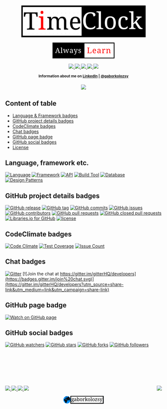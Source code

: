 <p align="center">
	<a href="https://github.com/gaborkolozsy/test/">
		<img src="https://github.com/gaborkolozsy/test/blob/master/timeclock-red.png"
			width="400">
	</a>
</p>

<p align="center">
	<a href="https://github.com/gaborkolozsy/test/">
		<img src="https://github.com/gaborkolozsy/test/blob/master/AlwaysLearn-red.png"
			width="200">
	</a>
</p>

<p align="center">
	<a href="https://travis-ci.org/gaborkolozsy/TimeClock-Spring">
		<img src="https://travis-ci.org/gaborkolozsy/TimeClock-Spring.svg">
	</a>
	<a href="https://www.codacy.com/app/gaborkolozsy/TimeClock-Spring?utm_source=github.com&utm_medium=referral&utm_content=gaborkolozsy/TimeClock-Spring&utm_campaign=badger">
		<img src="https://api.codacy.com/project/badge/Grade/a67ecdc7f6204e69b24b541e08df2bcd">
	</a>
	<a href="https://www.codacy.com/app/gaborkolozsy/TimeClock-Spring">
		<img src="https://img.shields.io/codacy/grade/a67ecdc7f6204e69b24b541e08df2bcd.svg">
	</a>
	<a href="https://codeclimate.com/github/gaborkolozsy/TimeClock-Spring">
		<img src="https://codeclimate.com/github/gaborkolozsy/TimeClock-Spring/badges/gpa.svg">
	</a>
	<a href="https://codeclimate.com/github/gaborkolozsy/TimeClock-Spring">
		<img src="https://codeclimate.com/github/gaborkolozsy/TimeClock-Spring/badges/issue_count.svg">
	</a>
</p>

<p align="center">
	<sup><strong>Information about me on <a href="https://www.linkedin.com/in/g%C3%A1bor-kolozsy-950484115/">LinkedIn</a> | <a href="https://github.com/gaborkolozsy/">@gaborkolozsy</a></strong></sup>
</p>

<p align="center">
	<a href="https://www.linkedin.com/in/g%C3%A1bor-kolozsy-950484115">
		<img src="https://img.shields.io/badge/LinkedIn-@gaborkolozsy-red.svg?style=social">
	</a>
</p>

## Content of table

* [Language & Framework badges](#language-framework-etc)
* [GitHub project details badges](#github-project-details-badges)
* [CodeClimate badges](#codeclimate-badges)
* [Chat badges](#chat-badges)
* [GitHub page badge](#github-page-badge)
* [GitHub social badges](#github-social-badges)
* [License](LICENSE)

## Language, framework etc.

[![Language](https://img.shields.io/badge/Language-Java-red.svg?colorB=b07219)]()
[![Framework](https://img.shields.io/badge/Framework-Spring-green.svg?colorB=6db33f)]()
[![API](https://img.shields.io/badge/API-JPA&nbsp;|&nbsp;Hibernate-red.svg)]()
[![Build Tool](https://img.shields.io/badge/Build-Maven-blue.svg)]()
[![Database](https://img.shields.io/badge/DB-H2-yellow.svg)]()
[![Design Patterns](https://img.shields.io/badge/Design&nbsp;Pattern-DAO&nbsp;|&nbsp;Builder-orange.svg)]()

## GitHub project details badges

[![GitHub release](https://img.shields.io/github/release/gaborkolozsy/test.svg)](https://github.com/gaborkolozsy/test/releases)
[![GitHub tag](https://img.shields.io/github/tag/gaborkolozsy/test.svg)](https://github.com/gaborkolozsy/test/tags)
[![GitHub commits](https://img.shields.io/github/commits-since/gaborkolozsy/test/v0.1.0-M2.svg)](https://github.com/gaborkolozsy/test/commits)
[![GitHub issues](https://img.shields.io/github/issues/gaborkolozsy/test.svg)](https://github.com/gaborkolozsy/test/issues)
[![GitHub contributors](https://img.shields.io/github/contributors/gaborkolozsy/test.svg)](https://github.com/gaborkolozsy/test/graphs/contributors)
[![GitHub pull requests](https://img.shields.io/github/issues-pr/gaborkolozsy/test.svg)](https://github.com/gaborkolozsy/test/pulls?q=is%3Apr+is%3Aopen)
[![GitHub closed pull requests](https://img.shields.io/github/issues-pr-closed/gaborkolozsy/test.svg)](https://github.com/gaborkolozsy/test/pulls?q=is%3Apr+is%3Aclosed)
[![Libraries.io for GitHub](https://img.shields.io/librariesio/github/gaborkolozsy/test.svg)](https://github.com/gaborkolozsy/test)
[![license](https://img.shields.io/github/license/gaborkolozsy/test.svg)](https://github.com/gaborkolozsy/test/blob/develop/LICENSE)

## CodeClimate badges

[![Code Climate](https://codeclimate.com/github/gaborkolozsy/TimeClock-Spring/badges/gpa.svg)](https://codeclimate.com/gaborkolozsy/TimeClock-Spring)
[![Test Coverage](https://codeclimate.com/github/gaborkolozsy/TimeClock-Spring/badges/coverage.svg)](https://codeclimate.com/github/gaborkolozsy/TimeClock-Spring/coverage)
[![Issue Count](https://codeclimate.com/github/gaborkolozsy/TimeClock-Spring/badges/issue_count.svg)](https://codeclimate.com/github/gaborkolozsy/TimeClock-Spring)

## Chat badges

[![Gitter](https://img.shields.io/gitter/room/nwjs/nw.js.svg)](https://gitter.im/gitterHQ/developers?utm_source=share-link&utm_medium=link&utm_campaign=share-link)
[![Join the chat at https://gitter.im/gitterHQ/developers](https://badges.gitter.im/join%20chat.svg)](https://gitter.im/gitterHQ/developers?utm_source=share-link&utm_medium=link&utm_campaign=share-link)

## GitHub page badge

[![Watch on GitHub page](https://img.shields.io/badge/Watch%20on-GitHub%20page-orange.svg)](https://gaborkolozsy.github.io/TimeClock-Spring/)

## GitHub social badges

[![GitHub watchers](https://img.shields.io/github/watchers/gaborkolozsy/test.svg?style=social&label=Watch)](https://github.com/gaborkolozsy/test/watchers)
[![GitHub stars](https://img.shields.io/github/stars/gaborkolozsy/test.svg?style=social&label=Star)](https://github.com/gaborkolozsy/test/stargazers)
[![GitHub forks](https://img.shields.io/github/forks/gaborkolozsy/test.svg?style=social&label=Fork)](https://github.com/gaborkolozsy/test/network)
[![GitHub followers](https://img.shields.io/github/followers/gaborkolozsy.svg?style=social&label=Follow)](https://github.com/gaborkolozsy/followers)

# &nbsp;
<br>
<p>
  	<a href="https://github.com/gaborkolozsy/test/watchers">
      	<img src="https://img.shields.io/github/watchers/gaborkolozsy/test.svg?style=social&label=Watch">
  	</a>
	<a href="https://github.com/gaborkolozsy/test/stargazers">
	  	<img src="https://img.shields.io/github/stars/gaborkolozsy/test.svg?style=social&label=Star">
	</a>
	<a href="https://github.com/gaborkolozsy/test/network">
		<img src="https://img.shields.io/github/forks/gaborkolozsy/test.svg?style=social&label=Fork">
	</a>
	<a href="https://github.com/gaborkolozsy/followers">
		<img src="https://img.shields.io/github/followers/gaborkolozsy.svg?style=social&label=Follow">
	</a>
	<a href="https://github.com/gaborkolozsy/test/blob/develop/LICENSE">
	  	<img align="right" src="https://img.shields.io/github/license/gaborkolozsy/test.svg">
	</a>
	<p align="center">
		<a href="https://github.com/gaborkolozsy">
  			<img src="https://github.com/gaborkolozsy/test/blob/master/gaborkolozsy-blue.png" width="130"> 
		</a>
	</p>
</p>
